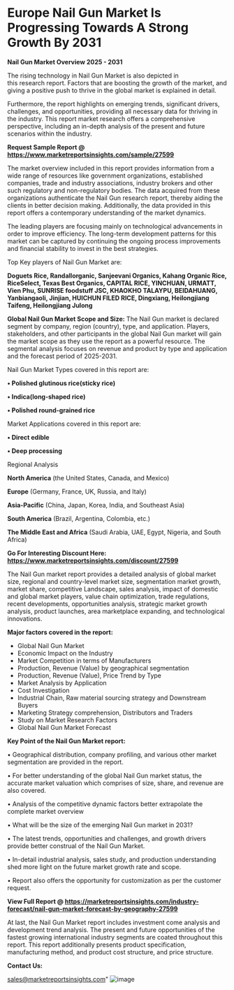 # Europe Nail Gun Market Is Progressing Towards A Strong Growth By 2031

<Strong> Nail Gun Market Overview 2025 - 2031</strong>

The rising technology in Nail Gun Market is also depicted in this research report. Factors that are boosting the growth of the market, and giving a positive push to thrive in the global market is explained in detail.

Furthermore, the report highlights on emerging trends, significant drivers, challenges, and opportunities, providing all necessary data for thriving in the industry. This report market research offers a comprehensive perspective, including an in-depth analysis of the present and future scenarios within the industry.

<strong>Request Sample Report @ <a href=https://www.marketreportsinsights.com/sample/27599>https://www.marketreportsinsights.com/sample/27599</a></strong>

The market overview included in this report provides information from a wide range of resources like government organizations, established companies, trade and industry associations, industry brokers and other such regulatory and non-regulatory bodies. The data acquired from these organizations authenticate the Nail Gun research report, thereby aiding the clients in better decision making. Additionally, the data provided in this report offers a contemporary understanding of the market dynamics.

The leading players are focusing mainly on technological advancements in order to improve efficiency. The long-term development patterns for this market can be captured by continuing the ongoing process improvements and financial stability to invest in the best strategies.

Top Key players of Nail Gun Market are:

<strong>Doguets Rice, Randallorganic, Sanjeevani Organics, Kahang Organic Rice, RiceSelect, Texas Best Organics, CAPITAL RICE, YINCHUAN, URMATT, Vien Phu, SUNRISE foodstuff JSC, KHAOKHO TALAYPU, BEIDAHUANG, Yanbiangaoli, Jinjian, HUICHUN FILED RICE, Dingxiang, Heilongjiang Taifeng, Heilongjiang Julong</strong>

<strong><b>Global Nail Gun Market Scope and Size:</b></strong>
The Nail Gun market is declared segment by company, region (country), type, and application. Players, stakeholders, and other participants in the global Nail Gun market will gain the market scope as they use the report as a powerful resource. The segmental analysis focuses on revenue and product by type and application and the forecast period of 2025-2031.

Nail Gun Market Types covered in this report are:

<strong>• Polished glutinous rice(sticky rice)

• Indica(long-shaped rice)

• Polished round-grained rice</strong>

Market Applications covered in this report are:

<strong>• Direct edible

• Deep processing</strong> 

Regional Analysis

<strong>North America</strong> (the United States, Canada, and Mexico)

<strong>Europe</strong> (Germany, France, UK, Russia, and Italy)

<strong>Asia-Pacific</strong> (China, Japan, Korea, India, and Southeast Asia)

<strong>South America</strong> (Brazil, Argentina, Colombia, etc.)

<strong>The Middle East and Africa</strong> (Saudi Arabia, UAE, Egypt, Nigeria, and South Africa)

<strong>Go For Interesting Discount Here: <a href=https://www.marketreportsinsights.com/discount/27599>https://www.marketreportsinsights.com/discount/27599</a></strong>

The Nail Gun market report provides a detailed analysis of global market size, regional and country-level market size, segmentation market growth, market share, competitive Landscape, sales analysis, impact of domestic and global market players, value chain optimization, trade regulations, recent developments, opportunities analysis, strategic market growth analysis, product launches, area marketplace expanding, and technological innovations.

<strong><b>Major factors covered in the report:</b></strong>
<ul>
  <li>Global Nail Gun Market </li>
  <li>Economic Impact on the Industry</li>
  <li>Market Competition in terms of Manufacturers</li>
  <li>Production, Revenue (Value) by geographical segmentation</li>
  <li>Production, Revenue (Value), Price Trend by Type</li>
  <li>Market Analysis by Application</li>
  <li>Cost Investigation</li>
  <li>Industrial Chain, Raw material sourcing strategy and Downstream Buyers</li>
  <li>Marketing Strategy comprehension, Distributors and Traders</li>
  <li>Study on Market Research Factors</li>
  <li>Global Nail Gun Market Forecast</li>
</ul>

<strong><b>Key Point of the Nail Gun Market report:</b></strong>

• Geographical distribution, company profiling, and various other market segmentation are provided in the report.

• For better understanding of the global Nail Gun market status, the accurate market valuation which comprises of size, share, and revenue are also covered.

• Analysis of the competitive dynamic factors better extrapolate the complete market overview

• What will be the size of the emerging Nail Gun market in 2031?

• The latest trends, opportunities and challenges, and growth drivers provide better construal of the Nail Gun Market.

• In-detail industrial analysis, sales study, and production understanding shed more light on the future market growth rate and scope.

• Report also offers the opportunity for customization as per the customer request.

<strong><b>View Full Report @ <a href=https://marketreportsinsights.com/industry-forecast/nail-gun-market-forecast-by-geography-27599>https://marketreportsinsights.com/industry-forecast/nail-gun-market-forecast-by-geography-27599</a></b></strong>


At last, the Nail Gun Market report includes investment come analysis and development trend analysis. The present and future opportunities of the fastest growing international industry segments are coated throughout this report. This report additionally presents product specification, manufacturing method, and product cost structure, and price structure.

<strong>Contact Us:</strong>

sales@marketreportsinsights.com"
![image](https://github.com/user-attachments/assets/12f8ab3a-69b6-4e0a-afc9-10a27cc41df9)
